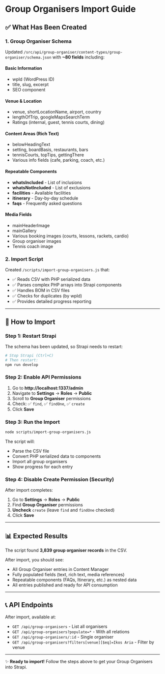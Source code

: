 # Group Organisers Import Guide

## ✅ What Has Been Created

### 1. Group Organiser Schema

Updated `/src/api/group-organiser/content-types/group-organiser/schema.json` with **~80 fields** including:

#### Basic Information
- wpId (WordPress ID)
- title, slug, excerpt
- SEO component

#### Venue & Location
- venue, shortLocationName, airport, country
- lengthOfTrip, googleMapsSearchTerm
- Ratings (internal, guest, tennis courts, dining)

#### Content Areas (Rich Text)
- belowHeadingText
- setting, boardBasis, restaurants, bars
- tennisCourts, topTips, gettingThere
- Various info fields (cafe, parking, coach, etc.)

#### Repeatable Components
- **whatsIncluded** - List of inclusions
- **whatsNotIncluded** - List of exclusions
- **facilities** - Available facilities
- **itinerary** - Day-by-day schedule
- **faqs** - Frequently asked questions

#### Media Fields
- mainHeaderImage
- mainGallery
- Various booking images (courts, lessons, rackets, cardio)
- Group organiser images
- Tennis coach image

### 2. Import Script

Created `/scripts/import-group-organisers.js` that:

- ✅ Reads CSV with PHP serialized data
- ✅ Parses complex PHP arrays into Strapi components
- ✅ Handles BOM in CSV files
- ✅ Checks for duplicates (by wpId)
- ✅ Provides detailed progress reporting

---

## 🚀 How to Import

### Step 1: Restart Strapi
The schema has been updated, so Strapi needs to restart:

```bash
# Stop Strapi (Ctrl+C)
# Then restart:
npm run develop
```

### Step 2: Enable API Permissions
1. Go to **http://localhost:1337/admin**
2. Navigate to **Settings** → **Roles** → **Public**
3. Scroll to **Group Organiser** permissions
4. Check: ✅ `find`, ✅ `findOne`, ✅ `create`
5. Click **Save**

### Step 3: Run the Import
```bash
node scripts/import-group-organisers.js
```

The script will:
- Parse the CSV file
- Convert PHP serialized data to components
- Import all group organisers
- Show progress for each entry

### Step 4: Disable Create Permission (Security)
After import completes:
1. Go to **Settings** → **Roles** → **Public**
2. Find **Group Organiser** permissions
3. **Uncheck** `create` (leave `find` and `findOne` checked)
4. Click **Save**

---

## 📊 Expected Results

The script found **3,839 group organiser records** in the CSV.

After import, you should see:
- All Group Organiser entries in Content Manager
- Fully populated fields (text, rich text, media references)
- Repeatable components (FAQs, Itinerary, etc.) as nested data
- All entries published and ready for API consumption

---

## 📞 API Endpoints

After import, available at:
- `GET /api/group-organisers` - List all organisers
- `GET /api/group-organisers?populate=*` - With all relations
- `GET /api/group-organisers/:id` - Single organiser
- `GET /api/group-organisers?filters[venue][$eq]=Ikos Aria` - Filter by venue

---

✨ **Ready to import!** Follow the steps above to get your Group Organisers into Strapi.

